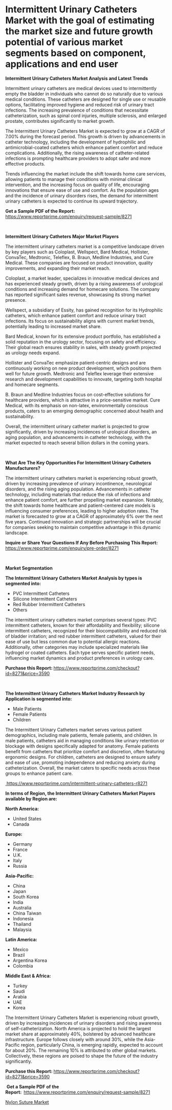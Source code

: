 <p><h1>Intermittent Urinary Catheters Market with the goal of estimating the market size and future growth potential of various market segments based on component, applications and end user</h1></p><p><strong>Intermittent Urinary Catheters Market Analysis and Latest Trends</strong></p>
<p><p>Intermittent urinary catheters are medical devices used to intermittently empty the bladder in individuals who cannot do so naturally due to various medical conditions. These catheters are designed for single use or reusable options, facilitating improved hygiene and reduced risk of urinary tract infections. The increasing prevalence of conditions that necessitate catheterization, such as spinal cord injuries, multiple sclerosis, and enlarged prostate, contributes significantly to market growth.</p><p>The Intermittent Urinary Catheters Market is expected to grow at a CAGR of 7.00% during the forecast period. This growth is driven by advancements in catheter technology, including the development of hydrophilic and antimicrobial-coated catheters which enhance patient comfort and reduce complications. Additionally, the rising awareness of catheter-related infections is prompting healthcare providers to adopt safer and more effective products. </p><p>Trends influencing the market include the shift towards home care services, allowing patients to manage their conditions with minimal clinical intervention, and the increasing focus on quality of life, encouraging innovations that ensure ease of use and comfort. As the population ages and the incidence of urinary disorders rises, the demand for intermittent urinary catheters is expected to continue its upward trajectory.</p></p>
<p><strong>Get a Sample PDF of the Report:&nbsp;</strong> <a href="https://www.reportprime.com/enquiry/request-sample/8271?utm_campaign=3457&utm_medium=2&utm_source=Github&utm_content=ia&utm_term=19032025&utm_id=intermittent-urinary-catheters">https://www.reportprime.com/enquiry/request-sample/8271</a></p>
<p>&nbsp;</p>
<p><strong>Intermittent Urinary Catheters Major Market Players</strong></p>
<p><p>The intermittent urinary catheters market is a competitive landscape driven by key players such as Coloplast, Wellspect, Bard Medical, Hollister, ConvaTec, Medtronic, Teleflex, B. Braun, Medline Industries, and Cure Medical. These companies are focused on product innovation, quality improvements, and expanding their market reach.</p><p>Coloplast, a market leader, specializes in innovative medical devices and has experienced steady growth, driven by a rising awareness of urological conditions and increasing demand for homecare solutions. The company has reported significant sales revenue, showcasing its strong market presence.</p><p>Wellspect, a subsidiary of Essity, has gained recognition for its Hydrophilic catheters, which enhance patient comfort and reduce urinary tract infections. Its focus on sustainability aligns with current market trends, potentially leading to increased market share.</p><p>Bard Medical, known for its extensive product portfolio, has established a solid reputation in the urology sector, focusing on safety and efficiency. Their global reach ensures stability in sales, with steady growth projected as urology needs expand.</p><p>Hollister and ConvaTec emphasize patient-centric designs and are continuously working on new product development, which positions them well for future growth. Medtronic and Teleflex leverage their extensive research and development capabilities to innovate, targeting both hospital and homecare segments.</p><p>B. Braun and Medline Industries focus on cost-effective solutions for healthcare providers, which is attractive in a price-sensitive market. Cure Medical, with its emphasis on non-latex, environmentally conscious products, caters to an emerging demographic concerned about health and sustainability.</p><p>Overall, the intermittent urinary catheter market is projected to grow significantly, driven by increasing incidences of urological disorders, an aging population, and advancements in catheter technology, with the market expected to reach several billion dollars in the coming years.</p></p>
<p>&nbsp;</p>
<p><strong>What Are The Key Opportunities For Intermittent Urinary Catheters Manufacturers?</strong></p>
<p><p>The intermittent urinary catheters market is experiencing robust growth, driven by increasing prevalence of urinary incontinence, neurological disorders, and the rising aging population. Advancements in catheter technology, including materials that reduce the risk of infections and enhance patient comfort, are further propelling market expansion. Notably, the shift towards home healthcare and patient-centered care models is influencing consumer preferences, leading to higher adoption rates. The market is forecasted to grow at a CAGR of approximately 6% over the next five years. Continued innovation and strategic partnerships will be crucial for companies seeking to maintain competitive advantage in this dynamic landscape.</p></p>
<p><strong>Inquire or Share Your Questions If Any Before Purchasing This Report:</strong> <a href="https://www.reportprime.com/enquiry/pre-order/8271?utm_campaign=3457&utm_medium=2&utm_source=Github&utm_content=ia&utm_term=19032025&utm_id=intermittent-urinary-catheters">https://www.reportprime.com/enquiry/pre-order/8271</a></p>
<p>&nbsp;</p>
<p><strong>Market Segmentation</strong></p>
<p><strong>The Intermittent Urinary Catheters Market Analysis by types is segmented into:</strong></p>
<p><ul><li>PVC Intermittent Catheters</li><li>Silicone Intermittent Catheters</li><li>Red Rubber Intermittent Catheters</li><li>Others</li></ul></p>
<p><p>The intermittent urinary catheters market comprises several types: PVC intermittent catheters, known for their affordability and flexibility; silicone intermittent catheters, recognized for their biocompatibility and reduced risk of bladder irritation; and red rubber intermittent catheters, valued for their ease of use but less common due to potential allergic reactions. Additionally, other categories may include specialized materials like hydrogel or coated catheters. Each type serves specific patient needs, influencing market dynamics and product preferences in urology care.</p></p>
<p><strong>Purchase this Report:&nbsp;</strong><a href="https://www.reportprime.com/checkout?id=8271&price=3590&utm_campaign=3457&utm_medium=2&utm_source=Github&utm_content=ia&utm_term=19032025&utm_id=intermittent-urinary-catheters">https://www.reportprime.com/checkout?id=8271&price=3590</a></p>
<p>&nbsp;</p>
<p><strong>The Intermittent Urinary Catheters Market Industry Research by Application is segmented into:</strong></p>
<p><ul><li>Male Patients</li><li>Female Patients</li><li>Children</li></ul></p>
<p><p>The Intermittent Urinary Catheters market serves various patient demographics, including male patients, female patients, and children. In male patients, catheters aid in managing conditions like urinary retention or blockage with designs specifically adapted for anatomy. Female patients benefit from catheters that prioritize comfort and discretion, often featuring ergonomic designs. For children, catheters are designed to ensure safety and ease of use, promoting independence and reducing anxiety during catheterization. Overall, the market caters to specific needs across these groups to enhance patient care.</p></p>
<p><a href="https://www.reportprime.com/intermittent-urinary-catheters-r8271?utm_campaign=3457&utm_medium=2&utm_source=Github&utm_content=ia&utm_term=19032025&utm_id=intermittent-urinary-catheters">&nbsp;https://www.reportprime.com/intermittent-urinary-catheters-r8271</a></p>
<p><strong>In terms of Region, the Intermittent Urinary Catheters Market Players available by Region are:</strong></p>
<p>
    <p> <strong> North America: </strong>
        <ul>
            <li>United States</li>
            <li>Canada</li>
        </ul>
        </p> 
    <p> <strong> Europe: </strong>
        <ul>
            <li>Germany</li>
            <li>France</li>
            <li>U.K.</li>
            <li>Italy</li>
            <li>Russia</li>
        </ul>
        </p> 
    <p> <strong> Asia-Pacific: </strong>
        <ul>
            <li>China</li>
            <li>Japan</li>
            <li>South Korea</li>
            <li>India</li>
            <li>Australia</li>
            <li>China Taiwan</li>
            <li>Indonesia</li>
            <li>Thailand</li>
            <li>Malaysia</li>
        </ul>
        </p> 
    <p> <strong> Latin America: </strong>
        <ul>
            <li>Mexico</li>
            <li>Brazil</li>
            <li>Argentina Korea</li>
            <li>Colombia</li>
        </ul>
        </p> 
    <p> <strong> Middle East & Africa: </strong>
        <ul>
            <li>Turkey</li>
            <li>Saudi</li>
            <li>Arabia</li>
            <li>UAE</li>
            <li>Korea</li>
        </ul>
    </p>
    </p>
<p><p>The Intermittent Urinary Catheters Market is experiencing robust growth, driven by increasing incidences of urinary disorders and rising awareness of self-catheterization. North America is projected to hold the largest market share at approximately 40%, bolstered by advanced healthcare infrastructure. Europe follows closely with around 30%, while the Asia-Pacific region, particularly China, is emerging rapidly, expected to account for about 20%. The remaining 10% is attributed to other global markets. Collectively, these regions are poised to shape the future of the industry significantly.</p></p>
<p><strong>Purchase this Report: </strong><a href="https://www.reportprime.com/checkout?id=8271&price=3590&utm_campaign=3457&utm_medium=2&utm_source=Github&utm_content=ia&utm_term=19032025&utm_id=intermittent-urinary-catheters">https://www.reportprime.com/checkout?id=8271&price=3590</a></p>
<p>&nbsp;<strong>Get a Sample PDF of the Report:&nbsp;&nbsp;</strong><a href="https://www.reportprime.com/enquiry/request-sample/8271?utm_campaign=3457&utm_medium=2&utm_source=Github&utm_content=ia&utm_term=19032025&utm_id=intermittent-urinary-catheters">https://www.reportprime.com/enquiry/request-sample/8271</a></p>
<p><strong></strong></p>
<p><p><a href="https://github.com/laverkyllozc/Market-Research-Report-List-1/blob/main/nylon-suture-market.md?utm_campaign=3457&utm_medium=2&utm_source=Github&utm_content=ia&utm_term=19032025&utm_id=intermittent-urinary-catheters">Nylon Suture Market</a></p></p>